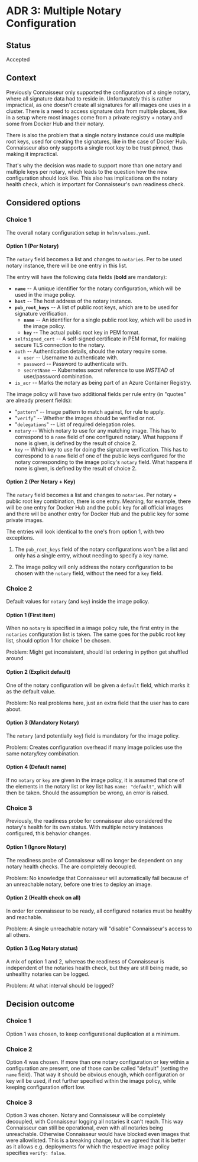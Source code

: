 # ADR 3: Multiple Notary Configuration

## Status

Accepted

## Context

Previously Connaisseur only supported the configuration of a single notary, where all signature data had to reside in. Unfortunately this is rather impractical, as one doesn't create all signatures for all images one uses in a cluster. There is a need to access signature data from multiple places, like in a setup where most images come from a private registry + notary and some from Docker Hub and their notary.

There is also the problem that a single notary instance could use multiple root keys, used for creating the signatures, like in the case of Docker Hub. Connaisseur also only supports a single root key to be trust pinned, thus making it impractical.

That's why the decision was made to support more than one notary and multiple keys per notary, which leads to the question how the new configuration should look like. This also has implications on the notary health check, which is important for Connaisseur's own readiness check.

## Considered options

### Choice 1

The overall notary configuration setup in `helm/values.yaml`.

#### Option 1 (Per Notary)

The `notary` field becomes a list and changes to `notaries`. Per to be used notary instance, there will be one entry in this list.

The entry will have the following data fields (**bold** are mandatory):

- **`name`** -- A unique identifier for the notary configuration, which will be used in the image policy.
- **`host`** -- The host address of the notary instance.
- **`pub_root_keys`** -- A list of public root keys, which are to be used for signature verification.
    - **`name`** -- An identifier for a single public root key, which will be used in the image policy.
    - **`key`** -- The actual public root key in PEM format.
- `selfsigned_cert` -- A self-signed certificate in PEM format, for making secure TLS connection to the notary.
- `auth` -- Authentication details, should the notary require some.
    - `user` -- Username to authenticate with.
    - `password` -- Password to authenticate with.
    - `secretName` -- Kubernetes secret reference to use *INSTEAD* of user/password combination.
- `is_acr` -- Marks the notary as being part of an Azure Container Registry.

The image policy will have two additional fields per rule entry (in "quotes" are already present fields):

- "`pattern`" -- Image pattern to match against, for rule to apply.
- "`verify`" -- Whether the images should be verified or not.
- "`delegations`" -- List of required delegation roles.
- `notary` -- Which notary to use for any matching image. This has to correspond to a `name` field of one configured notary. What happens if none is given, is defined by the result of choice 2.
- `key` -- Which key to use for doing the signature verification. This has to correspond to a `name` field of one of the public keys configured for the notary corresponding to the image policy's `notary` field. What happens if none is given, is defined by the result of choice 2.

#### Option 2 (Per Notary + Key)

The `notary` field becomes a list and changes to `notaries`. Per notary + public root key combination, there is one entry. Meaning, for example, there will be one entry for Docker Hub and the public key for all official images and there will be another entry for Docker Hub and the public key for some private images.

The entries will look identical to the one's from option 1, with two exceptions.

1. The `pub_root_keys` field of the notary configurations won't be a list and only has a single entry, without needing to specify a key name.

2. The image policy will only address the notary configuration to be chosen with the `notary` field, without the need for a `key` field.

### Choice 2

Default values for `notary` (and `key`) inside the image policy.

#### Option 1 (First item)

When no `notary` is specified in a image policy rule, the first entry in the `notaries` configuration list is taken. The same goes for the public root key list, should option 1 for choice 1 be chosen.

Problem: Might get inconsistent, should list ordering in python get shuffled around

#### Option 2 (Explicit default)

One of the notary configuration will be given a `default` field, which marks it as the default value.

Problem: No real problems here, just an extra field that the user has to care about.

#### Option 3 (Mandatory Notary)

The `notary` (and potentially `key`) field is mandatory for the image policy.

Problem: Creates configuration overhead if many image policies use the same notary/key combination.

#### Option 4 (Default name)

If no `notary` or `key` are given in the image policy, it is assumed that one of the elements in the notary list or key list has `name: "default"`, which will then be taken. Should the assumption be wrong, an error is raised.

### Choice 3

Previously, the readiness probe for connaisseur also considered the notary's health for its own status. With multiple notary instances configured, this behavior changes.

#### Option 1 (Ignore Notary)

The readiness probe of Connaisseur will no longer be dependent on any notary health checks. The are completely decoupled.

Problem: No knowledge that Connaisseur will automatically fail because of an unreachable notary, before one tries to deploy an image.

#### Option 2 (Health check on all)

In order for connaisseur to be ready, all configured notaries must be healthy and reachable.

Problem: A single unreachable notary will "disable" Connaisseur's access to all others.

#### Option 3 (Log Notary status)

A mix of option 1 and 2, whereas the readiness of Connaisseur is independent of the notaries health check, but they are still being made, so unhealthy notaries can be logged.

Problem: At what interval should be logged?

## Decision outcome

### Choice 1

Option 1 was chosen, to keep configurational duplication at a minimum.

### Choice 2

Option 4 was chosen. If more than one notary configuration or key within a configuration are present, one of those can be called "default" (setting the `name` field). That way it should be obvious enough, which configuration or key will be used, if not further specified within the image policy, while keeping configuration effort low.

### Choice 3

Option 3 was chosen. Notary and Connaisseur will be completely decoupled, with Connaisseur logging all notaries it can't reach. This way Connaisseur can still be operational, even with all notaries being unreachable. Otherwise Connaisseur would have blocked even images that were allowlisted. This is a breaking change, but we agreed that it is better as it allows e.g. deployments for which the respective image policy specifies `verify: false`.